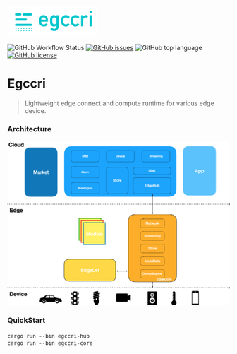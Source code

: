 <img src="https://github.com/egccri/egccri/blob/main/docs/assert/logo.png" width="40%" height="40%"/>

![GitHub Workflow Status](https://img.shields.io/github/workflow/status/egccri/egccri/Rust)
[![GitHub issues](https://img.shields.io/github/issues/egccri/egccri)](https://github.com/egccri/egccri/issues)
![GitHub top language](https://img.shields.io/github/languages/top/egccri/egccri?color=green)
[![GitHub license](https://img.shields.io/github/license/egccri/egccri)](https://github.com/egccri/egccri/blob/main/LICENSE)

# Egccri

> Lightweight edge connect and compute runtime for various edge device.

### Architecture

![Architecture](docs/assert/arch.png)

### QuickStart

```shell
cargo run --bin egccri-hub
cargo run --bin egccri-core
```
